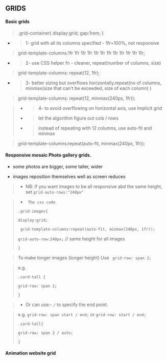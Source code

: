 ##  GRIDS
####  Basic grids
> .grid-container{
> display:grid;
  gap:1rem;
}




- > 1- grid with all its columns specified - 1fr=100%, not responsive
> grid-template-columns:1fr 1fr 1fr 1fr 1fr 1fr 1fr 1fr 1fr 1fr 1fr 1fr;

- >2- use CSS helper fn - cleaner, repeat(number of columns, size) 
>grid-template-columns: repeat(12, 1fr);
    
- >3- better sizing but overflows horizontally,repeat(no of columns, minmax(size that can't be exceeded, size of each column) ) 
>grid-template-columns: repeat(12, minmax(240px, 1fr));


> - >4- to avoid overflowing on horizontal axis, use Implicit grid
> - >let the algorithm figure out cols / rows
> - >instead of repeating with 12 columns, use auto-fit and minmax

>grid-template-columns:repeat(auto-fit, minmax(240px, 1fr));


#### Responsive mosaic Photo gallery grids.
- some photos are bigger, some taller, wider

- images reposition themselves well as screen reduces

> - NB: 
> If you want images to be all responsive abd the same height, set `grid-auto-rows:"240px"`

> - ` The css code`
> 
> `.grid-images{`
> 
> `display:grid;`
> 
>` grid-template-columns:repeat(auto-fit, minmax(240px, 1fr));`
> 
> `grid-auto-row:240px;`  // same height for all images
> 
> `}`


> To make longer images (longer height)
> Use ` grid-row: span 2;`

> e.g.
>  
> `.card-tall {`
> 
> `grid-row: span 2;`
> 
> `}`


> - Or can use:- `/`  to specify the end point.

> e.g.  `grid-row: span start / end;`  or  `grid-row: start / end;`
>
> `.card-tall{`
>
> `grid-row: span 2 / auto;`
> 
> `}`
>  
>



####   Animation website grid



